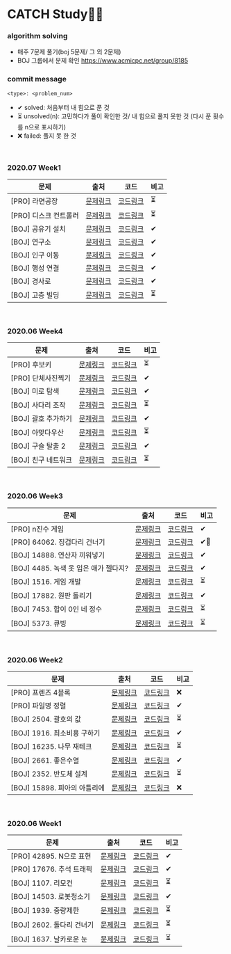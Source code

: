 # CATCH Study👩‍💻

### **algorithm solving**

- 매주 7문제 풀기(boj 5문제/ 그 외 2문제)
- BOJ 그룹에서 문제 확인 https://www.acmicpc.net/group/8185

### **commit message**

`<type>: <problem_num>`

- ✔ solved: 처음부터 내 힘으로 푼 것
- ⏳ unsolved(n): 고민하다가 풀이 확인한 것/ 내 힘으로 풀지 못한 것 (다시 푼 횟수를 n으로 표시하기)
- ❌ failed: 풀지 못 한 것

</br>

### 2020.07 Week1

| 문제                  | 출처                                              | 코드                                                         | 비고 |
| --------------------- | ------------------------------------------------- | ------------------------------------------------------------ | ---- |
| [PRO] 라면공장        | [문제링크]()                                      | [코드링크]()                                                 | ⏳    |
| [PRO] 디스크 컨트롤러 | [문제링크]()                                      | [코드링크]()                                                 | ⏳    |
| [BOJ] 공유기 설치     | [문제링크](https://www.acmicpc.net/problem/2110)  | [코드링크](https://github.com/catch4/sumin/blob/master/July_week1/%EA%B3%B5%EC%9C%A0%EA%B8%B0%EC%84%A4%EC%B9%98.cpp) | ✔    |
| [BOJ] 연구소          | [문제링크](https://www.acmicpc.net/problem/14502) | [코드링크](https://github.com/catch4/sumin/blob/master/July_week1/%EC%97%B0%EA%B5%AC%EC%86%8C.cpp) | ✔    |
| [BOJ] 인구 이동       | [문제링크](https://www.acmicpc.net/problem/16234) | [코드링크](https://github.com/catch4/sumin/blob/master/July_week1/%EC%9D%B8%EA%B5%AC%EC%9D%B4%EB%8F%99.cpp) | ✔    |
| [BOJ] 행성 연결       | [문제링크](https://www.acmicpc.net/problem/16398) | [코드링크](https://github.com/catch4/sumin/blob/master/July_week1/%ED%96%89%EC%84%B1%EC%97%B0%EA%B2%B0.cpp) | ✔    |
| [BOJ] 경사로          | [문제링크](https://www.acmicpc.net/problem/14890) | [코드링크](https://github.com/catch4/sumin/blob/master/July_week1/%EA%B2%BD%EC%82%AC%EB%A1%9C.cpp) | ✔    |
| [BOJ] 고층 빌딩       | [문제링크](https://www.acmicpc.net/problem/1328)  | [코드링크](https://github.com/catch4/sumin/blob/master/July_week1/%EA%B3%A0%EC%B8%B5%EB%B9%8C%EB%94%A9.cpp) | ⏳    |

</br>

### 2020.06 Week4

| 문제                | 출처                                                         | 코드                                                         | 비고 |
| ------------------- | ------------------------------------------------------------ | ------------------------------------------------------------ | ---- |
| [PRO] 후보키        | [문제링크](https://programmers.co.kr/learn/courses/30/lessons/42890) | [코드링크](https://github.com/catch4/sumin/blob/master/June_week4/%ED%9B%84%EB%B3%B4%ED%82%A4.cpp) | ⏳    |
| [PRO] 단체사진찍기  | [문제링크](https://programmers.co.kr/learn/courses/30/lessons/1835) | [코드링크](https://github.com/catch4/sumin/blob/master/June_week4/%EB%8B%A8%EC%B2%B4%EC%82%AC%EC%A7%84%EC%B0%8D%EA%B8%B0.cpp) | ✔    |
| [BOJ] 미로 탐색     | [문제링크](https://www.acmicpc.net/problem/2178)             | [코드링크](https://github.com/catch4/sumin/blob/master/June_week4/%EB%AF%B8%EB%A1%9C%ED%83%90%EC%83%89.cpp) | ✔    |
| [BOJ] 사다리 조작   | [문제링크](https://www.acmicpc.net/problem/15684)            | [코드링크](https://github.com/catch4/sumin/blob/master/June_week4/%EC%82%AC%EB%8B%A4%EB%A6%AC%EC%A1%B0%EC%9E%91.cpp) | ⏳    |
| [BOJ] 괄호 추가하기 | [문제링크](https://www.acmicpc.net/problem/16637)            | [코드링크](https://github.com/catch4/sumin/blob/master/June_week4/%EA%B4%84%ED%98%B8%EC%B6%94%EA%B0%80%ED%95%98%EA%B8%B0.cpp) | ✔    |
| [BOJ] 아맞다우산    | [문제링크](https://www.acmicpc.net/problem/17244)            | [코드링크](https://github.com/catch4/sumin/blob/master/June_week4/%EC%95%84%EB%A7%9E%EB%8B%A4%EC%9A%B0%EC%82%B0.cpp) | ⏳    |
| [BOJ] 구슬 탈출 2   | [문제링크](https://www.acmicpc.net/problem/13460)            | [코드링크](https://github.com/catch4/sumin/blob/master/June_week4/%EA%B5%AC%EC%8A%AC%ED%83%88%EC%B6%9C2.cpp) | ✔    |
| [BOJ] 친구 네트워크 | [문제링크](https://www.acmicpc.net/problem/4195)             | [코드링크](https://github.com/catch4/sumin/blob/master/June_week4/%EC%B9%9C%EA%B5%AC%EB%84%A4%ED%8A%B8%EC%9B%8C%ED%81%AC.cpp) | ⏳    |

</br>

### **2020.06 Week3**

| 문제                                  | 출처                                                                              | 코드                                                                                                                                                              | 비고 |
| ------------------------------------- | --------------------------------------------------------------------------------- | ----------------------------------------------------------------------------------------------------------------------------------------------------------------- | ---- |
| [PRO] n진수 게임                      | [문제링크](https://programmers.co.kr/learn/courses/30/lessons/17687)              | [코드링크](https://github.com/catch4/sumin/blob/master/June_week3/n%EC%A7%84%EC%88%98%EA%B2%8C%EC%9E%84.cpp)                                                      | ✔    |
| [PRO] 64062. 징검다리 건너기          | [문제링크](https://programmers.co.kr/learn/courses/30/lessons/64062?language=cpp) | [코드링크](https://github.com/catch4/sumin/blob/master/June_week3/%EC%A7%95%EA%B2%80%EB%8B%A4%EB%A6%AC%EA%B1%B4%EB%84%88%EA%B8%B0.cpp)                            | ✔🥺   |
| [BOJ] 14888. 연산자 끼워넣기          | [문제링크](https://www.acmicpc.net/problem/14888)                                 | [코드링크](https://github.com/catch4/sumin/blob/master/June_week3/%EC%97%B0%EC%82%B0%EC%9E%90%EB%81%BC%EC%9B%8C%EB%84%A3%EA%B8%B0.cpp)                            | ✔    |
| [BOJ] 4485. 녹색 옷 입은 애가 젤다지? | [문제링크](https://www.acmicpc.net/problem/4485)                                  | [코드링크](https://github.com/catch4/sumin/blob/master/June_week3/%EB%85%B9%EC%83%89%EC%98%B7%EC%9E%85%EC%9D%80%EC%95%A0%EA%B0%80%EC%A0%A4%EB%8B%A4%EC%A7%80.cpp) | ✔    |
| [BOJ] 1516. 게임 개발                 | [문제링크](https://www.acmicpc.net/problem/1516)                                  | [코드링크](https://github.com/catch4/sumin/blob/master/June_week3/%EA%B2%8C%EC%9E%84%EA%B0%9C%EB%B0%9C.cpp)                                                       | ⏳    |
| [BOJ] 17882. 원판 돌리기              | [문제링크](https://www.acmicpc.net/problem/17822)                                 | [코드링크](https://github.com/catch4/sumin/blob/master/June_week3/%EC%9B%90%ED%8C%90%EB%8F%8C%EB%A6%AC%EA%B8%B0.cpp)                                              | ✔    |
| [BOJ] 7453. 합이 0인 네 정수          | [문제링크](https://www.acmicpc.net/problem/7453)                                  | [코드링크](https://github.com/catch4/sumin/blob/master/June_week3/%ED%95%A9%EC%9D%B40%EC%9D%B8%EB%84%A4%EC%A0%95%EC%88%98.cpp)                                    | ⏳    |
| [BOJ] 5373. 큐빙                      | [문제링크](https://www.acmicpc.net/problem/5373)                                  | [코드링크](https://github.com/catch4/sumin/blob/master/June_week3/%ED%81%90%EB%B9%99.py)                                                                          | ⏳    |

<br>

### **2020.06 Week2**

| 문제                         | 출처                                                                 | 코드                                                                                                                                   | 비고 |
| ---------------------------- | -------------------------------------------------------------------- | -------------------------------------------------------------------------------------------------------------------------------------- | ---- |
| [PRO] 프렌즈 4블록           | [문제링크](https://programmers.co.kr/learn/courses/30/lessons/17679) | [코드링크](https://github.com/catch4/sumin/blob/master/June_week2/%ED%94%84%EB%A0%8C%EC%A6%884%EB%B8%94%EB%A1%9D.cpp)                  | ❌    |
| [PRO] 파일명 정렬            | [문제링크](https://programmers.co.kr/learn/courses/30/lessons/17686) | [코드링크](https://github.com/catch4/sumin/blob/master/June_week2/%ED%8C%8C%EC%9D%BC%EB%AA%85%EC%A0%95%EB%A0%AC.py)                    | ✔    |
| [BOJ] 2504. 괄호의 값        | [문제링크](https://www.acmicpc.net/problem/2504)                     | [코드링크](https://github.com/catch4/sumin/blob/master/June_week2/%EA%B4%84%ED%98%B8%EC%9D%98%EA%B0%92.py)                             | ⏳    |
| [BOJ] 1916. 최소비용 구하기  | [문제링크](https://www.acmicpc.net/problem/1916)                     | [코드링크](https://github.com/catch4/sumin/blob/master/June_week2/%EC%B5%9C%EC%86%8C%EB%B9%84%EC%9A%A9%EA%B5%AC%ED%95%98%EA%B8%B0.cpp) | ✔    |
| [BOJ] 16235. 나무 재테크     | [문제링크](https://www.acmicpc.net/problem/16235)                    | [코드링크](https://github.com/catch4/sumin/blob/master/June_week2/%EB%82%98%EB%AC%B4%EC%A0%9C%ED%83%9C%ED%81%AC.cpp)                   | ⏳    |
| [BOJ] 2661. 좋은수열         | [문제링크](https://www.acmicpc.net/problem/2661)                     | [코드링크](https://github.com/catch4/sumin/blob/master/June_week2/%EC%A2%8B%EC%9D%80%EC%88%98%EC%97%B4.cpp)                            | ✔    |
| [BOJ] 2352. 반도체 설계      | [문제링크](https://www.acmicpc.net/problem/2352)                     | [코드링크](https://github.com/catch4/sumin/blob/master/June_week2/%EB%B0%98%EB%8F%84%EC%B2%B4%EC%84%A4%EA%B3%84.cpp)                   | ⏳    |
| [BOJ] 15898. 피아의 아틀리에 | [문제링크](https://www.acmicpc.net/problem/15898)                    | [코드링크](https://github.com/catch4/sumin/blob/master/June_week2/%ED%94%BC%EC%95%84%EC%9D%98%EC%95%84%ED%8B%80%EB%A6%AC%EC%97%90.cpp) | ❌    |

<br>

### **2020.06 Week1**

| 문제                      | 출처                                                         | 코드                                                         | 비고 |
| ------------------------- | ------------------------------------------------------------ | ------------------------------------------------------------ | ---- |
| [PRO] 42895. N으로 표현   | [문제링크](https://programmers.co.kr/learn/courses/30/lessons/42895) | [코드링크](https://github.com/catch4/sumin/blob/master/June_week1/n%EC%9C%BC%EB%A1%9C%ED%91%9C%ED%98%84.cpp) | ✔    |
| [PRO] 17676. 추석 트래픽  | [문제링크](https://programmers.co.kr/learn/courses/30/lessons/17676) | [코드링크](https://github.com/catch4/sumin/blob/master/June_week1/%EC%B6%94%EC%84%9D%ED%8A%B8%EB%9E%98%ED%94%BD.py) | ✔    |
| [BOJ] 1107. 리모컨        | [문제링크](https://www.acmicpc.net/problem/1107)             | [코드링크](https://github.com/catch4/sumin/blob/master/June_week1/%EB%A6%AC%EB%AA%A8%EC%BB%A8.cpp) | ⏳    |
| [BOJ] 14503. 로봇청소기   | [문제링크](https://www.acmicpc.net/problem/14503)            | [코드링크](https://github.com/catch4/sumin/blob/master/June_week1/%EB%A1%9C%EB%B4%87%EC%B2%AD%EC%86%8C%EA%B8%B0.cpp) | ✔    |
| [BOJ] 1939. 중량제한      | [문제링크](https://www.acmicpc.net/problem/1939)             | [코드링크](https://github.com/catch4/sumin/blob/master/June_week1/%EC%A4%91%EB%9F%89%EC%A0%9C%ED%95%9C.cpp) | ⏳    |
| [BOJ] 2602. 돌다리 건너기 | [문제링크](https://www.acmicpc.net/problem/2602)             | [코드링크](https://github.com/catch4/sumin/blob/master/June_week1/%EB%8F%8C%EB%8B%A4%EB%A6%AC%EA%B1%B4%EB%84%88%EA%B8%B0.cpp) | ⏳    |
| [BOJ] 1637. 날카로운 눈   | [문제링크](https://www.acmicpc.net/problem/1637)             | [코드링크](https://github.com/catch4/sumin/blob/master/June_week1/%EB%82%A0%EC%B9%B4%EB%A1%9C%EC%9A%B4%EB%88%88.cpp) | ⏳    |
